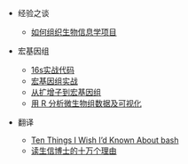 - 经验之谈
	- [如何组织生物信息学项目](/Bioinfo/如何组织生物信息学项目.md)

- 宏基因组
	- [16s实战代码](/Bioinfo/宏基因组/16s-code.md)
	- [宏基因组实战](/Bioinfo/宏基因组/宏基因组实战.md)
	- [从扩增子到宏基因组](/Bioinfo/宏基因组/从扩增子到宏基因组.md)
	- [用 R 分析微生物组数据及可视化](/Bioinfo/宏基因组/phyloseq.md)

- 翻译
	- [Ten Things I Wish I’d Known About bash](/Bioinfo/翻译/know_bash.md)
	- [读生信博士的十万个理由](/Bioinfo/翻译/读生信博士的十万个理由.md)